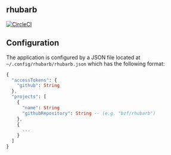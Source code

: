 rhubarb
-------

[![CircleCI](https://circleci.com/gh/bzf/rhubarb.svg?style=svg)](https://circleci.com/gh/bzf/rhubarb)

## Configuration
The application is configured by a JSON file located at
`~/.config/rhubarb/rhubarb.json` which has the following format:

```elm
{
  "accessTokens": {
    "github": String
  },
  "projects": [
    {
      "name": String
      "githubRepository": String -- (e.g. "bzf/rhubarb")
    },
    {
      ...
    }
  ]
}
```
